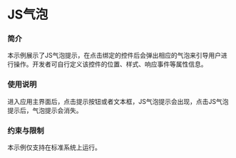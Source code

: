 # JS气泡<a name="ZH-CN_TOPIC_0000001175858131"></a>

### 简介<a name="section104mcpsimp"></a>

本示例展示了JS气泡提示，在点击绑定的控件后会弹出相应的气泡来引导用户进行操作。开发者可自行定义该控件的位置、样式、响应事件等属性信息。

### 使用说明<a name="section107mcpsimp"></a>

进入应用主界面后，点击提示按钮或者文本框，JS气泡提示会出现，点击JS气泡提示后，气泡提示会消失。

### 约束与限制<a name="section110mcpsimp"></a>

本示例仅支持在标准系统上运行。

